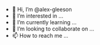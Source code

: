 - 👋 Hi, I’m @alex-gleeson
- 👀 I’m interested in ...
- 🌱 I’m currently learning ...
- 💞️ I’m looking to collaborate on ...
- 📫 How to reach me ...

<!---
alex-gleeson/alex-gleeson is a ✨ special ✨ repository because its `README.md` (this file) appears on your GitHub profile.
You can click the Preview link to take a look at your changes.
--->
